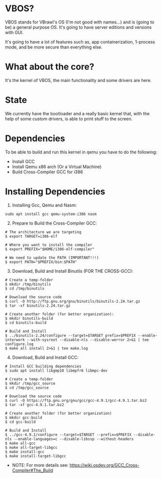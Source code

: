 # VBOS?
VBOS stands for VBrawl's OS (I'm not good with names...) and is (going to be) a general purpose OS. It's going to have server editions and versions with GUI.

It's going to have a lot of features such as, app containerization, 1-process mode, and be more secure than everything else.



# What about the core?
It's the kernel of VBOS, the main functionality and some drivers are here.


# State
We currently have the bootloader and a really basic kernel that, with the help
of some custom drivers, is able to print stuff to the screen.



# Dependencies
To be able to build and run this kernel in qemu you have to do the following:

- Install GCC
- Install Qemu x86 arch (Or a Virtual Machine)
- Build Cross-Compiler GCC for i386


# Installing Dependencies
1) Installing Gcc, Qemu and Nasm:

```
sudo apt install gcc qemu-system-i386 nasm
```

2) Prepare to Build the Cross-Compiler GCC:

```
# The architecture we are targeting
$ export TARGET=i386-elf

# Where you want to install the compiler
$ export PREFIX="$HOME/i386-elf-compiler"

# We need to update the PATH (IMPORTANT!!!)
$ export PATH="$PREFIX/bin:$PATH"
```

3) Download, Build and Install Binutils (FOR THE CROSS-GCC):

```
# Create a temp-folder
$ mkdir /tmp/binutils
$ cd /tmp/binutils

# Download the source code
$ curl -O http://ftp.gnu.org/gnu/binutils/binutils-2.24.tar.gz
$ tar -xf binutils-2.24.tar.gz

# Create another folder (for better organization):
$ mkdir binutils-build
$ cd binutils-build

# Build and Install
$ ../binutils-2.24/configure --target=$TARGET prefix=$PREFIX --enable-interwork --with-sysroot --disable-nls --disable-werror 2>&1 | tee configure.log
$ make all install 2>&1 | tee make.log
```

4) Download, Build and Install GCC:

```
# Install GCC building dependencies
$ sudo apt install libgmp10 libmpfr6 libmpc-dev

# Create a temp-folder
$ mkdir /tmp/gcc_source
$ cd /tmp/gcc_source

# Download the source code
$ curl -O https://ftp.gnu.org/gnu/gcc/gcc-4.9.1/gcc-4.9.1.tar.bz2
$ tar -xf gcc-4.9.1.tar.bz2

# Create another folder (for better organization)
$ mkdir gcc-build
$ cd gcc-build

# Build and Install
$ ../gcc-4.9.1/configure --target=$TARGET --prefix=$PREFIX --disable-nls --enable-languages=c --disable-libssp --without-headers
$ make all-gcc
$ make all-target-libgcc
$ make install-gcc
$ make install-target-libgcc
```


- NOTE: For more details see: https://wiki.osdev.org/GCC_Cross-Compiler#The_Build

